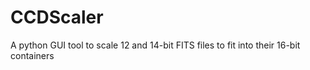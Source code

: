 # CCDScaler
A python GUI tool to scale 12 and 14-bit FITS files to fit into their 16-bit containers
